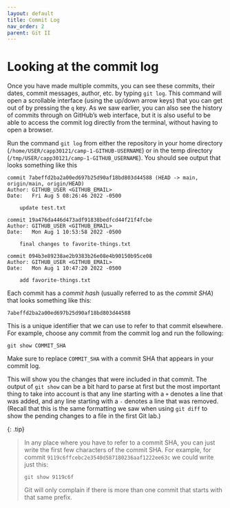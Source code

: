 ```yaml
---
layout: default
title: Commit Log
nav_order: 2
parent: Git II
---
```


# Looking at the commit log

Once you have made multiple commits, you can see these commits, their dates, commit messages, author, etc. by typing `git log`. This command will open a scrollable interface (using the up/down arrow keys) that you can get out of by pressing the `q` key. As we saw earlier, you can also see the history of commits through on GitHub’s web interface, but it is also useful to be able to access the commit log directly from the terminal, without having to open a browser.

Run the command `git log` from either the repository in your home directory (`/home/USER/capp30121/camp-1-GITHUB-USERNAME`) or in the temp directory (`/tmp/USER/capp30121/camp-1-GITHUB_USERNAME`). You should see output that looks something like this

```
commit 7abeffd2ba2a00ed697b25d90af18bd803d44588 (HEAD -> main, origin/main, origin/HEAD)
Author: GITHUB_USER <GITHUB_EMAIL>
Date:   Fri Aug 5 08:26:46 2022 -0500

    update test.txt

commit 19a476da446d473adf91838bedfcd44f21f4fcbe
Author: GITHUB_USER <GITHUB_EMAIL>
Date:   Mon Aug 1 10:53:58 2022 -0500

    final changes to favorite-things.txt

commit 094b3e89238ae2b9383b26e08e4b90150b95ce08
Author: GITHUB_USER <GITHUB_EMAIL>
Date:   Mon Aug 1 10:47:20 2022 -0500

    add favorite-things.txt
```

Each commit has a _commit hash_ (usually referred to as the _commit SHA_) that looks something like this:

```
7abeffd2ba2a00ed697b25d90af18bd803d44588
```

This is a unique identifier that we can use to refer to that commit elsewhere. For example, choose any commit from the commit log and run the following:

```
git show COMMIT_SHA
```

Make sure to replace `COMMIT_SHA` with a commit SHA that appears in your commit log.

This will show you the changes that were included in that commit. The output of `git show` can be a bit hard to parse at first but the most important thing to take into account is that any line starting with a `+` denotes a line that was added, and any line starting with a `-` denotes a line that was removed. (Recall that this is the same formatting we saw when using `git diff` to show the pending changes to a file in the first Git lab.)

{: .tip}
> In any place where you have to refer to a commit SHA, you can just write the first few characters of the commit SHA. For example, for commit `9119c6ffcebc2e3540d587180236aaf1222ee63c` we could write just this:
>
> ```
> git show 9119c6f
> ```
> Git will only complain if there is more than one commit that starts with that same prefix.
